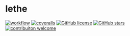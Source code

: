 # lethe

[![workflow](https://github.com/kuoss/lethe/actions/workflows/pr-workflow.yml/badge.svg)](https://github.com/kuoss/lethe/actions)
[![coveralls](https://coveralls.io/repos/github/kuoss/lethe/badge.svg?branch=main)](https://coveralls.io/github/kuoss/lethe?branch=main)
[![GitHub license](https://img.shields.io/github/license/kuoss/lethe.svg)](https://github.com/kuoss/lethe/blob/main/LICENSE)
[![GitHub stars](https://img.shields.io/github/stars/kuoss/lethe.svg)](https://github.com/kuoss/lethe/stargazers)
[![contribuiton welcome](https://img.shields.io/badge/contributions-welcome-orange.svg)](https://github.com/kuoss/lethe/blob/main/CONTRIBUTING.md)
